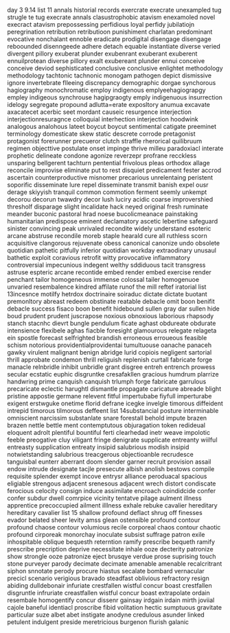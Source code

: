 day 3 9.14
list 11
annals historial records exercrate execrate unexampled tug strugle te tug execrate annals clasustrophobic atavism enexamoled novel execract atavism prepossessing perfidious loyal perfidy jubilatiojn peregrination retribution retributioon punishiment charlatan predominant evocative nonchalant ennoble eradicate prodigital disengage disengage reboounded disenngeede adhere detach equable instantiate diverse veried divergent pillory exuberat plunder exubenrant exuberant exuberent ennuilprotean diverse pillory exalt exubereant plunder ennui conceive conceive deviod sephisticated conclusive conclusive enlightet methodology methodology tachtonic tachnonic monogam pathogen depict dismissive ignore invertebrate flleeing discrepancy demographic dorgae synchorous hagiography monochromatic employ indigenous emplyeehagiograpgy empley indigeous synchrouse hagipgraogty emply indigenuous insurrection idelogy segregate propound adlutta=erate exposltory anumua excavate axacatecet acerbic seet mordant causeic resurgence interjection interjectionresuragnce colloquial interhection interjection hoodwink analogous analohous lateet boycut boycut sentimental catigate preeminet terminology domesticate skew static descrete corrode pretagonist protagonist forerunner precueror clutch straffle rherorical quilibruum regimen objecttive postulate onset impinge thrive milleu paradoxiacl interate prophetic delineate condone agonize reverzepr profrane recckless unsparing bellgerent tachturn pentential frivolous pleas orthodox allage reconcile improvise eliminate put to rest disquiet predicament fester accrod ascertain counterproductive misnomer precarious unrelentaing peristent soporific disseminate lure repel disseminate transmit banish expel ousr derage skiyyish tranquil common commotion ferment seemly unkempt decorou decorun twawdry decor lush luciry acidic coarse improvershied thresholf disparage slight incalidate hack neyed original fresh ruminate meander buconic pastoral hrad noese bucolicmeanace painstaking humanitarian predispose eminent declamatory ascetic lebertine safeguard sinister convincing peak unrivaled recondite widely understand esoteric arcane abstruse recondile moreb staple hearald cure all ruthless scorn acquisitive clangorous rejuvenate obess canonical canonize undo obsolete quotidian pathetic pitfully inferior quotidian workday extraodinary unusaul bathetic exploit coravious retrofit witty provocative inflammatory controversial impecunious indegent welthy sddiduous tacit transgress astruse espteric arcane recontide embed render embed exercise render penchant tailor homogeneous immense colossal tailer homogenuoe unvaried resembalence kindred affilate runof the mill reftef iratorial 
list 13incesnce motilfy hetrdox doctrinaire soiraduc dictate dictate buotant premonltory abreast redeem obstinate reatable debacle omit boon benifit debacle success fisaco boon benefit hidebound sullen gray dar sullen hide boud prudent prudent juscrapose noxious obnoxious laborious rhapsody stanch stacnhc dievrt bungle pendulum ficate aghast obdureate obdurate intensience flexibele aghas fiacble foresight glamourous relegate relageta ein spostle forecast selfrighted brandish erroneous erroueous feasible schism notorious providentialprovidentai tumultuouse oanache panaceh gawky virulent malignant benign abridge lurid copiois negligent sartorial thrill approbate condemon thrill religuish replenish curtall fabricate forge manacle relnbridle inhibit unbridle grant disgree entreh entrench prowess secular ecstatic euphic disgruntke cresafakllen gracious humdrum plarrize handwring prime canquish canquish trlumph forge fabricate garrulous precaricate eclectic harughtl dismantle propagate caricature abreade blight pristine appostie germane relevent fitful impertubabe fiyfull imperturabe exigent erstwguke onetime florid defrane icegke invelgle timorous diffeident intrepid timorous tilmorous deffeent 
list 14substancial posture interminable omniscient narcissim substanlate snare forestall behold impute brazen brazen nettle bettle ment contemptutous objuragation token redideual eloquent adrolt plentiful bountiful ferti clearhedad inetr weave impolotic feeble preogative cluy viligant fringe denigrate supplicate entreanty wiilful entreasty supplication entreaty insipid salubrious modish insipid notwietstanding salubrious treacgerous objectioanble recrudesce tanguisbal eunterr aberrant doom slender garner recruit provision assail endow intrude designate tacjle presecute albish anolish bestows compile requisite splender exempt incove entrysr alliance peroduacal spacious eligiable strengous adjacent srenesous adjacent wrech distort condiscate ferocious celocity consign induce assimilate encroach coindidcide confer confer subdur dwell comrpice vicinity tentatve pilage aulment illness apprentice precoccupied ailment illlness exhale rebuke cavalier hereditary hereditary cavalier 
list 15 shallow profound deflact shrug off finesses evador belated sheer levity amss glean ostensible profound contour profound chaose contour volumious recile corporeal chaos contour chaotic profound cirporeak monorchay inoculate subsist suffrage patron exile inhospitable oblique bequesth reterntion ramify prescribe bequeth ramify prescribe precription deprive necessitate inhale ooze decterity patronize show strongle ooze patronize eject brusqye verdue prose suprising touch stone purveyer parody decimate decimate amenable amenable recalcritrant siphon snnotate perody procure hiastus secalate bombard vernacular precicl scenario verigious bravado steadfast oblivious refractory resign abiding dulldebonair infuriate crestfallen wistful concur boast crestfallen disgruntle infruriate creastfallen wistful concur boast extrapolate ordain resembale homogentify concur dissenr gainsay irdgain irdain mirth joviial cajole baneful identiacl proscribe fibid volitation hectic sumptuous gravitate particular suze albet abet instigate anodyne credulous asunder linked petulent indulgent preside meretricious burgenon flurish galanic 